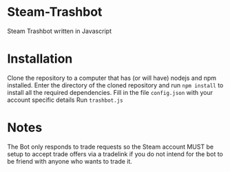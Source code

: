 # Steam-Trashbot
Steam Trashbot written in Javascript

# Installation

Clone the repository to a computer that has (or will have) nodejs and npm installed.
Enter the directory of the cloned repository and run `npm install` to install all the required dependencies.
Fill in the file `config.json` with your account specific details
Run `trashbot.js`

# Notes

The Bot only responds to trade requests so the Steam account MUST be setup to accept trade offers via a tradelink
if you do not intend for the bot to be friend with anyone who wants to trade it.
